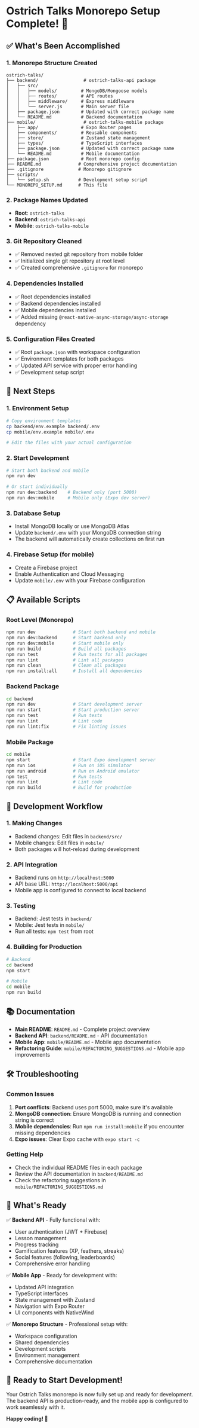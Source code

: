 # Ostrich Talks Monorepo Setup Complete! 🎉

## ✅ What's Been Accomplished

### 1. **Monorepo Structure Created**
```
ostrich-talks/
├── backend/                 # ostrich-talks-api package
│   ├── src/
│   │   ├── models/         # MongoDB/Mongoose models
│   │   ├── routes/         # API routes
│   │   ├── middleware/     # Express middleware
│   │   └── server.js       # Main server file
│   ├── package.json        # Updated with correct package name
│   └── README.md           # Backend documentation
├── mobile/                  # ostrich-talks-mobile package
│   ├── app/                # Expo Router pages
│   ├── components/         # Reusable components
│   ├── store/              # Zustand state management
│   ├── types/              # TypeScript interfaces
│   ├── package.json        # Updated with correct package name
│   └── README.md           # Mobile documentation
├── package.json            # Root monorepo config
├── README.md              # Comprehensive project documentation
├── .gitignore             # Monorepo gitignore
├── scripts/
│   └── setup.sh           # Development setup script
└── MONOREPO_SETUP.md      # This file
```

### 2. **Package Names Updated**
- **Root**: `ostrich-talks`
- **Backend**: `ostrich-talks-api`
- **Mobile**: `ostrich-talks-mobile`

### 3. **Git Repository Cleaned**
- ✅ Removed nested git repository from mobile folder
- ✅ Initialized single git repository at root level
- ✅ Created comprehensive `.gitignore` for monorepo

### 4. **Dependencies Installed**
- ✅ Root dependencies installed
- ✅ Backend dependencies installed
- ✅ Mobile dependencies installed
- ✅ Added missing `@react-native-async-storage/async-storage` dependency

### 5. **Configuration Files Created**
- ✅ Root `package.json` with workspace configuration
- ✅ Environment templates for both packages
- ✅ Updated API service with proper error handling
- ✅ Development setup script

## 🚀 Next Steps

### 1. **Environment Setup**
```bash
# Copy environment templates
cp backend/env.example backend/.env
cp mobile/env.example mobile/.env

# Edit the files with your actual configuration
```

### 2. **Start Development**
```bash
# Start both backend and mobile
npm run dev

# Or start individually
npm run dev:backend    # Backend only (port 5000)
npm run dev:mobile     # Mobile only (Expo dev server)
```

### 3. **Database Setup**
- Install MongoDB locally or use MongoDB Atlas
- Update `backend/.env` with your MongoDB connection string
- The backend will automatically create collections on first run

### 4. **Firebase Setup** (for mobile)
- Create a Firebase project
- Enable Authentication and Cloud Messaging
- Update `mobile/.env` with your Firebase configuration

## 📋 Available Scripts

### Root Level (Monorepo)
```bash
npm run dev              # Start both backend and mobile
npm run dev:backend      # Start backend only
npm run dev:mobile       # Start mobile only
npm run build            # Build all packages
npm run test             # Run tests for all packages
npm run lint             # Lint all packages
npm run clean            # Clean all packages
npm run install:all      # Install all dependencies
```

### Backend Package
```bash
cd backend
npm run dev              # Start development server
npm run start            # Start production server
npm run test             # Run tests
npm run lint             # Lint code
npm run lint:fix         # Fix linting issues
```

### Mobile Package
```bash
cd mobile
npm start                # Start Expo development server
npm run ios              # Run on iOS simulator
npm run android          # Run on Android emulator
npm test                 # Run tests
npm run lint             # Lint code
npm run build            # Build for production
```

## 🔧 Development Workflow

### 1. **Making Changes**
- Backend changes: Edit files in `backend/src/`
- Mobile changes: Edit files in `mobile/`
- Both packages will hot-reload during development

### 2. **API Integration**
- Backend runs on `http://localhost:5000`
- API base URL: `http://localhost:5000/api`
- Mobile app is configured to connect to local backend

### 3. **Testing**
- Backend: Jest tests in `backend/`
- Mobile: Jest tests in `mobile/`
- Run all tests: `npm test` from root

### 4. **Building for Production**
```bash
# Backend
cd backend
npm start

# Mobile
cd mobile
npm run build
```

## 📚 Documentation

- **Main README**: `README.md` - Complete project overview
- **Backend API**: `backend/README.md` - API documentation
- **Mobile App**: `mobile/README.md` - Mobile app documentation
- **Refactoring Guide**: `mobile/REFACTORING_SUGGESTIONS.md` - Mobile app improvements

## 🛠️ Troubleshooting

### Common Issues

1. **Port conflicts**: Backend uses port 5000, make sure it's available
2. **MongoDB connection**: Ensure MongoDB is running and connection string is correct
3. **Mobile dependencies**: Run `npm run install:mobile` if you encounter missing dependencies
4. **Expo issues**: Clear Expo cache with `expo start -c`

### Getting Help

- Check the individual README files in each package
- Review the API documentation in `backend/README.md`
- Check the refactoring suggestions in `mobile/REFACTORING_SUGGESTIONS.md`

## 🎯 What's Ready

✅ **Backend API** - Fully functional with:
- User authentication (JWT + Firebase)
- Lesson management
- Progress tracking
- Gamification features (XP, feathers, streaks)
- Social features (following, leaderboards)
- Comprehensive error handling

✅ **Mobile App** - Ready for development with:
- Updated API integration
- TypeScript interfaces
- State management with Zustand
- Navigation with Expo Router
- UI components with NativeWind

✅ **Monorepo Structure** - Professional setup with:
- Workspace configuration
- Shared dependencies
- Development scripts
- Environment management
- Comprehensive documentation

## 🚀 Ready to Start Development!

Your Ostrich Talks monorepo is now fully set up and ready for development. The backend API is production-ready, and the mobile app is configured to work seamlessly with it.

**Happy coding! 🦅** 